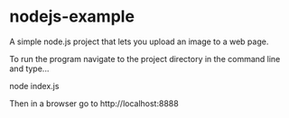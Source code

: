 nodejs-example
==============

A simple node.js project that lets you upload an image to a web page.

To run the program navigate to the project directory in the command line and type...

node index.js

Then in a browser go to http://localhost:8888